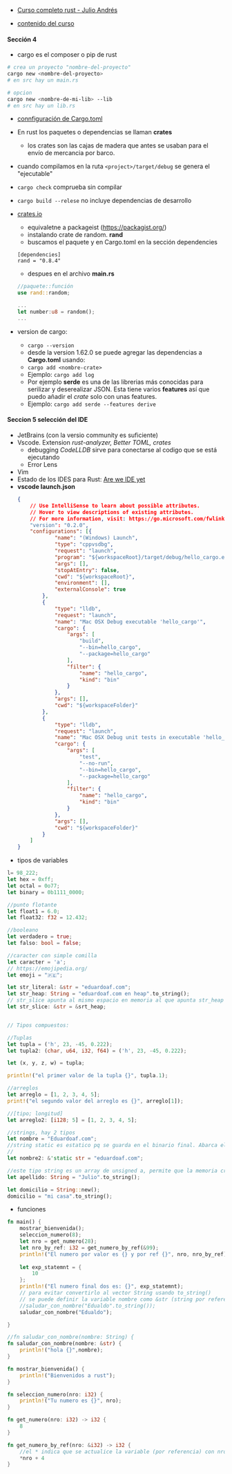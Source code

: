 - [Curso completo rust - Julio Andrés](https://www.udemy.com/course/curso-completo-rust/)

- [contenido del curso](https://www.udemy.com/course/curso-completo-rust/learn/lecture/19834750#content)

#### Sección 4
- cargo es el composer o pip de rust
```sh
# crea un proyecto "nombre-del-proyecto"
cargo new <nombre-del-proyecto>
# en src hay un main.rs

# opcion
cargo new <nombre-de-mi-lib> --lib
# en src hay un lib.rs
```
- [connfiguración de Cargo.toml](https://doc.rust-lang.org/cargo/reference/manifest.html)
- En rust los paquetes o dependencias se llaman **crates**
	- los crates son las cajas de madera que antes se usaban para el envío de mercancia por barco.

- cuando compilamos en la ruta `<project>/target/debug` se genera el "ejecutable"

- `cargo check` comprueba sin compilar
- `cargo build --relese` no incluye dependencias de desarrollo
- [crates.io](https://crates.io)
	- equivaletne a packageist (https://packagist.org/)
	- instalando crate de random. **rand**
	- buscamos el paquete y en Cargo.toml en la sección dependencies
	```
	[dependencies]
	rand = "0.8.4"
	```
	- despues en el archivo **main.rs**
	```rust
	//paquete::función
	use rand::random;
	
	...
	let number:u8 = random();
	...
	```
- version de cargo:
	- `cargo --version`
	- desde la version 1.62.0 se puede agregar las dependencias a **Cargo.toml** usando:
	- `cargo add <nombre-crate>`
	- Ejemplo: `cargo add log`
	- Por ejemplo **serde** es una de las librerias más conocidas para serilizar y deserealizar JSON. Esta tiene varios **features** así que puedo añadir el *crate* solo con unas features.
	- Ejemplo: `cargo add serde --features derive`

#### Seccion 5 selección del IDE
- JetBrains (con la versio community es suficiente) 
- Vscode. Extension *rust-analyzer, Better TOML, crates*
	- debugging *CodeLLDB* sirve para conectarse al codigo que se está ejecutando
	- Error Lens
- Vim
- Estado de los IDES para Rust: [Are we IDE yet](https://areweideyet.com/)
- **vscode launch.json**
	```json
	{
		// Use IntelliSense to learn about possible attributes.
		// Hover to view descriptions of existing attributes.
		// For more information, visit: https://go.microsoft.com/fwlink/?linkid=830387
		"version": "0.2.0",
		"configurations": [{
				"name": "(Windows) Launch",
				"type": "cppvsdbg",
				"request": "launch",
				"program": "${workspaceRoot}/target/debug/hello_cargo.exe",
				"args": [],
				"stopAtEntry": false,
				"cwd": "${workspaceRoot}",
				"environment": [],
				"externalConsole": true
			},
			{
				"type": "lldb",
				"request": "launch",
				"name": "Mac OSX Debug executable 'hello_cargo'",
				"cargo": {
					"args": [
						"build",
						"--bin=hello_cargo",
						"--package=hello_cargo"
					],
					"filter": {
						"name": "hello_cargo",
						"kind": "bin"
					}
				},
				"args": [],
				"cwd": "${workspaceFolder}"
			},
			{
				"type": "lldb",
				"request": "launch",
				"name": "Mac OSX Debug unit tests in executable 'hello_cargo'",
				"cargo": {
					"args": [
						"test",
						"--no-run",
						"--bin=hello_cargo",
						"--package=hello_cargo"
					],
					"filter": {
						"name": "hello_cargo",
						"kind": "bin"
					}
				},
				"args": [],
				"cwd": "${workspaceFolder}"
			}
		]
	}
	```
- tipos de variables
```rust
l= 98_222;
let hex = 0xff;
let octal = 0o77;
let binary = 0b1111_0000;

//punto flotante
let float1 = 6.0;
let float32: f32 = 12.432;

//booleano
let verdadero = true;
let falso: bool = false;

//caracter con simple comilla
let caracter = 'a';
// https://emojipedia.org/
let emoji = "🇵🇪";

let str_literal: &str = "eduardoaf.com";
let str_heap: String = "eduardoaf.com en heap".to_string();
// str_slice apunta al mismo espacio en memoria al que apunta str_heap
let str_slice: &str = &srt_heap;


// Tipos compuestos:

//Tuplas
let tupla = ('h', 23, -45, 0.222);
let tupla2: (char, u64, i32, f64) = ('h', 23, -45, 0.222);

let (x, y, z, w) = tupla;

println!("el primer valor de la tupla {}", tupla.1);

//arreglos
let arreglo = [1, 2, 3, 4, 5];
print!("el segundo valor del arreglo es {}", arreglo[1]);

//[tipo; longitud]
let arreglo2: [i128; 5] = [1, 2, 3, 4, 5];

//strings, hay 2 tipos
let nombre = "Eduardoaf.com";
//string static es estatico pq se guarda en el binario final. Abarca el concepto de borrowing
//
let nombre2: &'static str = "eduardoaf.com";

//este tipo string es un array de unsigned a, permite que la memoria crezca y se aloja en la memoria heap
let apellido: String = "Julio".to_string();

let domicilio = String::new();
domicilio = "mi casa".to_string();
```
- funciones
```rust
fn main() {
    mostrar_bienvenida();
    seleccion_numero(8);
    let nro = get_numero(28);
    let nro_by_ref: i32 = get_numero_by_ref(&99);
    println!("El numero por valor es {} y por ref {}", nro, nro_by_ref);
    
    let exp_statemnt = {
        10
    };
    println!("El numero final dos es: {}", exp_statemnt);
    // para evitar convertirlo al vector String usando to_string()
    // se puede definir la variable nombre como &str (string por referencia)
    //saludar_con_nombre("Edualdo".to_string());
    saludar_con_nombre("Edualdo");

}

//fn saludar_con_nombre(nombre: String) {
fn saludar_con_nombre(nombre: &str) {
    println!("hola {}",nombre);
}

fn mostrar_bienvenida() {
    println!("Bienvenidos a rust");
}

fn seleccion_numero(nro: i32) {
    println!("Tu numero es {}", nro);
}

fn get_numero(nro: i32) -> i32 {
    8
}

fn get_numero_by_ref(nro: &i32) -> i32 {
    //el * indica que se actualice la variable (por referencia) con nro + 4
    *nro + 4
}
```

